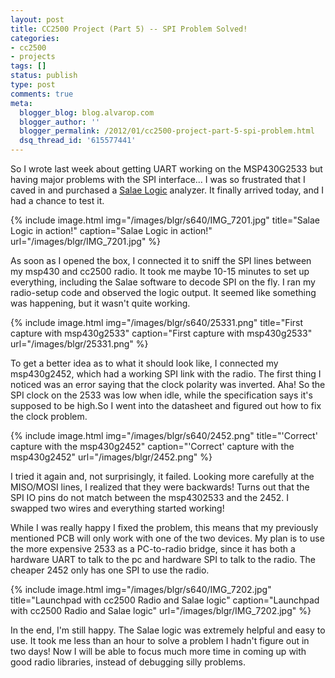 ```yaml
---
layout: post
title: CC2500 Project (Part 5) -- SPI Problem Solved!
categories:
- cc2500
- projects
tags: []
status: publish
type: post
comments: true
meta:
  blogger_blog: blog.alvarop.com
  blogger_author: ''
  blogger_permalink: /2012/01/cc2500-project-part-5-spi-problem.html
  dsq_thread_id: '615577441'
---
```

So I wrote last week about getting UART working on the MSP430G2533 but having major problems with the SPI interface... I was so frustrated that I caved in and purchased a <a href="http://www.saleae.com/logic/" target="_blank">Salae Logic</a> analyzer. It finally arrived today, and I had a chance to test it.

{% include image.html
            img="/images/blgr/s640/IMG_7201.jpg"
            title="Salae Logic in action!"
            caption="Salae Logic in action!"
            url="/images/blgr/IMG_7201.jpg" %}

As soon as I opened the box, I connected it to sniff the SPI lines between my msp430 and cc2500 radio. It took me maybe 10-15 minutes to set up everything, including the Salae software to decode SPI on the fly. I ran my radio-setup code and observed the logic output. It seemed like something was happening, but it wasn't quite working.

{% include image.html
            img="/images/blgr/s640/25331.png"
            title="First capture with msp430g2533"
            caption="First capture with msp430g2533"
            url="/images/blgr/25331.png" %}

To get a better idea as to what it should look like, I connected my msp430g2452, which had a working SPI link with the radio. The first thing I noticed was an error saying that the clock polarity was inverted. Aha! So the SPI clock on the 2533 was low when idle, while the specification says it's supposed to be high.So I went into the datasheet and figured out how to fix the clock problem.

{% include image.html
            img="/images/blgr/s640/2452.png"
            title="'Correct' capture with the msp430g2452"
            caption="'Correct' capture with the msp430g2452"
            url="/images/blgr/2452.png" %}

I tried it again and, not surprisingly, it failed. Looking more carefully at the MISO/MOSI lines, I realized that they were backwards! Turns out that the SPI IO pins do not match between the msp4302533 and the 2452. I swapped two wires and everything started working!

While I was really happy I fixed the problem, this means that my previously mentioned PCB will only work with one of the two devices. My plan is to use the more expensive 2533 as a PC-to-radio bridge, since it has both a hardware UART to talk to the pc and hardware SPI to talk to the radio. The cheaper 2452 only has one SPI to use the radio.

{% include image.html
            img="/images/blgr/s640/IMG_7202.jpg"
            title="Launchpad with cc2500 Radio and Salae logic"
            caption="Launchpad with cc2500 Radio and Salae logic"
            url="/images/blgr/IMG_7202.jpg" %}

In the end, I'm still happy. The Salae logic was extremely helpful and easy to use. It took me less than an hour to solve a problem I hadn't figure out in two days! Now I will be able to focus much more time in coming up with good radio libraries, instead of debugging silly problems.

